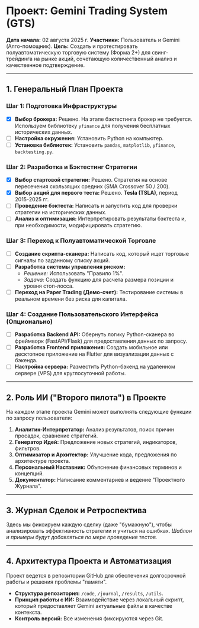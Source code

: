 # Проект: Gemini Trading System (GTS)

**Дата начала:** 02 августа 2025 г.
**Участники:** Пользователь и Gemini (Алго-помощник).
**Цель:** Создать и протестировать полуавтоматическую торговую систему (Форма 2+) для свинг-трейдинга на рынке акций, сочетающую количественный анализ и качественное подтверждение.

---

## 1. Генеральный План Проекта

### Шаг 1: Подготовка Инфраструктуры
-   [x] **Выбор брокера:** Решено. На этапе бэктестинга брокер не требуется. Используем библиотеку `yfinance` для получения бесплатных исторических данных.
-   [ ] **Настройка окружения:** Установить Python на компьютер.
-   [ ] **Установка библиотек:** Установить `pandas`, `matplotlib`, `yfinance`, `backtesting.py`.

### Шаг 2: Разработка и Бэктестинг Стратегии
-   [x] **Выбор стартовой стратегии:** Решено. Стратегия на основе пересечения скользящих средних (SMA Crossover 50 / 200).
-   [x] **Выбор акций для первого теста:** Решено. **Tesla (TSLA)**, период 2015-2025 гг.
-   [ ] **Проведение бэктеста:** Написать и запустить код для проверки стратегии на исторических данных.
-   [ ] **Анализ и оптимизация:** Интерпретировать результаты бэктеста и, при необходимости, модифицировать стратегию.

### Шаг 3: Переход к Полуавтоматической Торговле
-   [ ] **Создание скрипта-сканера:** Написать код, который ищет торговые сигналы по заданному списку акций.
-   [ ] **Разработка системы управления риском:**
    -   *Решение:* Использовать "Правило 1%".
    -   *Задача:* Создать функцию для расчета размера позиции и уровня стоп-лосса.
-   [ ] **Переход на Paper Trading (Демо-счет):** Тестирование системы в реальном времени без риска для капитала.

### Шаг 4: Создание Пользовательского Интерфейса (Опционально)
-   [ ] **Разработка Backend API:** Обернуть логику Python-сканера во фреймворк (FastAPI/Flask) для предоставления данных по запросу.
-   [ ] **Разработка Frontend приложения:** Создать мобильное или десктопное приложение на Flutter для визуализации данных с бэкенда.
-   [ ] **Настройка сервера:** Разместить Python-бэкенд на удаленном сервере (VPS) для круглосуточной работы.

---

## 2. Роль ИИ ("Второго пилота") в Проекте

На каждом этапе проекта Gemini может выполнять следующие функции по запросу пользователя:

1.  **Аналитик-Интерпретатор:** Анализ результатов, поиск причин просадок, сравнение стратегий.
2.  **Генератор Идей:** Предложение новых стратегий, индикаторов, фильтров.
3.  **Оптимизатор и Архитектор:** Улучшение кода, предложения по архитектуре проекта.
4.  **Персональный Наставник:** Объяснение финансовых терминов и концепций.
5.  **Документатор:** Написание комментариев и ведение "Проектного Журнала".

---

## 3. Журнал Сделок и Ретроспектива

Здесь мы фиксируем каждую сделку (даже "бумажную"), чтобы анализировать эффективность стратегии и учиться на ошибках.
*Шаблон и примеры будут добавляться по мере проведения тестов.*

---

## 4. Архитектура Проекта и Автоматизация

Проект ведется в репозитории GitHub для обеспечения долгосрочной работы и решения проблемы "памяти".
* **Структура репозитория:** `/code`, `/journal`, `/results`, `/utils`.
* **Принцип работы с ИИ:** Взаимодействие через локальный скрипт, который предоставляет Gemini актуальные файлы в качестве контекста.
* **Контроль версий:** Все изменения фиксируются через Git.